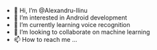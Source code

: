 - 👋 Hi, I’m @Alexandru-Ilinu
- 👀 I’m interested in Android development
- 🌱 I’m currently learning voice recognition
- 💞️ I’m looking to collaborate on machine learning
- 📫 How to reach me ...

<!---
Alexandru-Ilinu/Alexandru-Ilinu is a ✨ special ✨ repository because its `README.md` (this file) appears on your GitHub profile.
You can click the Preview link to take a look at your changes.
--->
